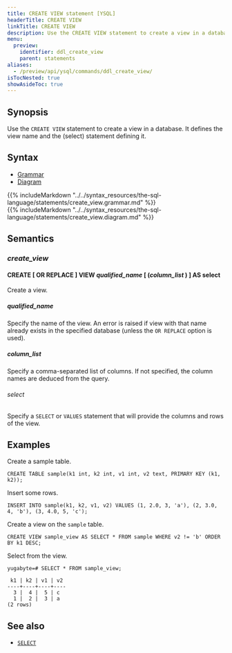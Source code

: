 ```yaml
---
title: CREATE VIEW statement [YSQL]
headerTitle: CREATE VIEW
linkTitle: CREATE VIEW
description: Use the CREATE VIEW statement to create a view in a database.
menu:
  preview:
    identifier: ddl_create_view
    parent: statements
aliases:
  - /preview/api/ysql/commands/ddl_create_view/
isTocNested: true
showAsideToc: true
---
```


## Synopsis

Use the `CREATE VIEW` statement to create a view in a database. It defines the view name and the (select) statement defining it.

## Syntax

<ul class="nav nav-tabs nav-tabs-yb">
  <li >
    <a href="#grammar" class="nav-link active" id="grammar-tab" data-toggle="tab" role="tab" aria-controls="grammar" aria-selected="true">
      <i class="fas fa-file-alt" aria-hidden="true"></i>
      Grammar
    </a>
  </li>
  <li>
    <a href="#diagram" class="nav-link" id="diagram-tab" data-toggle="tab" role="tab" aria-controls="diagram" aria-selected="false">
      <i class="fas fa-project-diagram" aria-hidden="true"></i>
      Diagram
    </a>
  </li>
</ul>

<div class="tab-content">
  <div id="grammar" class="tab-pane fade show active" role="tabpanel" aria-labelledby="grammar-tab">
  {{% includeMarkdown "../../syntax_resources/the-sql-language/statements/create_view.grammar.md" %}}
  </div>
  <div id="diagram" class="tab-pane fade" role="tabpanel" aria-labelledby="diagram-tab">
  {{% includeMarkdown "../../syntax_resources/the-sql-language/statements/create_view.diagram.md" %}}
  </div>
</div>

## Semantics

### *create_view*

#### CREATE [ OR REPLACE ] VIEW *qualified_name* [ (*column_list* ) ] AS select

Create a view.

##### *qualified_name*

Specify the name of the view. An error is raised if view with that name already exists in the specified database (unless the `OR REPLACE` option is used).

##### *column_list*

Specify a comma-separated list of columns. If not specified, the column names are deduced from the query.

###### *select*

Specify a `SELECT` or `VALUES` statement that will provide the columns and rows of the view.

## Examples

Create a sample table.

```plpgsql
CREATE TABLE sample(k1 int, k2 int, v1 int, v2 text, PRIMARY KEY (k1, k2));
```

Insert some rows.

```plpgsql
INSERT INTO sample(k1, k2, v1, v2) VALUES (1, 2.0, 3, 'a'), (2, 3.0, 4, 'b'), (3, 4.0, 5, 'c');
```

Create a view on the `sample` table.

```plpgsql
CREATE VIEW sample_view AS SELECT * FROM sample WHERE v2 != 'b' ORDER BY k1 DESC;
```

Select from the view.

```plpgsql
yugabyte=# SELECT * FROM sample_view;
```

```
 k1 | k2 | v1 | v2
----+----+----+----
  3 |  4 |  5 | c
  1 |  2 |  3 | a
(2 rows)
```

## See also

- [`SELECT`](../dml_select/)
